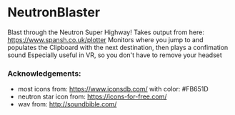 ﻿# NeutronBlaster
 
 Blast through the Neutron Super Highway!
 Takes output from here: https://www.spansh.co.uk/plotter
 Monitors where you jump to and populates the Clipboard with the next destination, then plays a confimation sound
 Especially useful in VR, so you don't have to remove your headset

 ### Acknowledgements:
 * most icons from: https://www.iconsdb.com/ with color: #FB651D
 * neutron star icon from: https://icons-for-free.com/
 * wav from: http://soundbible.com/
